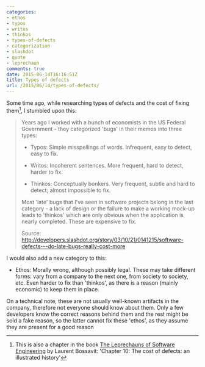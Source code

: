 ```yaml
---
categories:
- ethos
- typos
- writos
- thinkos
- types-of-defects
- categorization
- slashdot
- quote
- leprechaun
comments: true
date: 2015-06-14T16:16:51Z
title: Types of defects
url: /2015/06/14/types-of-defects/
---
```


Some time ago, while researching types of defects and the cost of fixing them[^1], I stumbled upon this:

> Years ago I worked with a bunch of economists in the US Federal Government - they categorized 'bugs' in their memos into three types: 
>
>  * Typos: Simple misspellings of words. Infrequent, easy to detect, easy to fix. 
>
>  * Writos: Incoherent sentences. More frequent, hard to detect, harder to fix. 
>
>  * Thinkos: Conceptually bonkers. Very frequent, subtle and hard to detect; almost impossible to fix.
>
> Most 'late' bugs that I've seen in software projects belong in the last category - a lack of design or the failure to make a working mock-up leads to 'thinkos' which are only obvious when the application is nearly completed. These are expensive to fix.
>
> Source: http://developers.slashdot.org/story/03/10/21/0141215/software-defects---do-late-bugs-really-cost-more

I would also add a new category to this:

  * Ethos: Morally wrong, although possibly legal. These may take different forms: vary from a company to the next one,
  from society to society, etc. Even harder to fix than 'thinkos', 
  as there is a reason (mainly economic) to keep them in place. 
  
  On a technical note, 
  these are not usually well-known artifacts in the company, therefore not everyone 
  should know about them. Only a few developers know the correct reasons behind them and
  the rest might be sold a fake reason, so the latter cannot fix these 'ethos', as they 
  assume they are present for a good reason


[^1]: This is also a chapter in the book [The Leprechauns of Software Engineering](https://leanpub.com/leprechauns) by Laurent Bossavit: 'Chapter 10: The cost of defects: an illustrated history'
